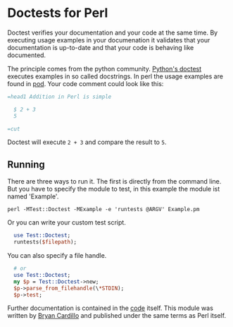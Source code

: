Doctests for Perl
=================

Doctest verifies your documentation and your code at the same time.
By executing usage examples in your documenation it validates that your documentation is up-to-date and that your code is behaving like documented.

The principle comes from the python community. [Python's doctest][1] executes examples in so called docstrings. In perl the usage examples are found in [pod][2].
Your code comment could look like this:

```perl
=head1 Addition in Perl is simple

  $ 2 + 3
  5

=cut
```

Doctest will execute `2 + 3` and compare the result to `5`.


Running
-------

There are three ways to run it. The first is directly from the command line. But you have to specify the module to test, in this example the module ist named 'Example'.

    perl -MTest::Doctest -MExample -e 'runtests @ARGV' Example.pm

Or you can write your custom test script.

```perl
  use Test::Doctest;
  runtests($filepath);
```
You can also specify a file handle.
```perl
  # or
  use Test::Doctest;
  my $p = Test::Doctest->new;
  $p->parse_from_filehandle(\*STDIN);
  $p->test;
```

Further documentation is contained in the [code][3] itself.
This module was written by [Bryan Cardillo][4] and published under the same terms as Perl itself.

[1]: http://docs.python.org/2/library/doctest.html
[2]: http://perldoc.perl.org/perlpod.html
[3]: https://github.com/mkllnk/PerlDoctest/blob/master/lib/Test/Doctest.pm
[4]: http://blog.crdlo.com/2010/04/doctests-for-perl.html
